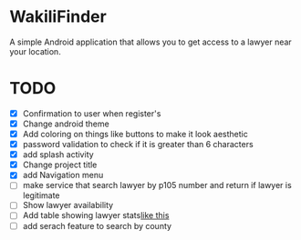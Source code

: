 # WakiliFinder
A simple Android application that allows you to get access to a lawyer near your location.

# TODO

* [x] Confirmation to user when register's
* [x] Change android theme
* [x] Add coloring on things like buttons to make it look aesthetic
* [x] password validation to check if it is greater than 6 characters
* [x] add splash activity
* [x] Change project title
* [x] add Navigation menu
* [ ] make service that search lawyer by p105 number and return if lawyer is legitimate
* [ ] Show lawyer availability
* [ ] Add table showing lawyer stats[like this](https://online.lsk.or.ke/searchDetails/eyJpdiI6Imp6M1gyYlwvd1wvdWYzNGEwaFU4dEtVQT09IiwidmFsdWUiOiJncXdwc1BTUEk3c3ZWVlozOWF5STE3OEtqek02SWVublJMY1ZlSWxXaGpnPSIsIm1hYyI6ImIyZDU3MGFjNzJhNzNkYWY1OTZhZmRlMDc0MjE2YjFiZTdjNjljY2IyMWQ0ZjNiNjNlNWExMjEwOGYwZTRjZDMifQ==)
* [ ] add serach feature to search by county